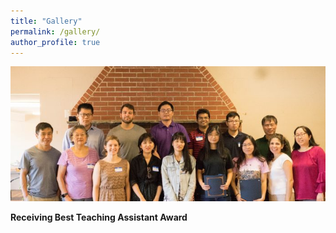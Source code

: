```yaml
---
title: "Gallery"
permalink: /gallery/
author_profile: true
---
```


![Awardees at UConn Picnic-2020](/images/award_uconn_stat2019.jpg "Awardees at UConn Picnic-2020")

**Receiving Best Teaching Assistant Award**

